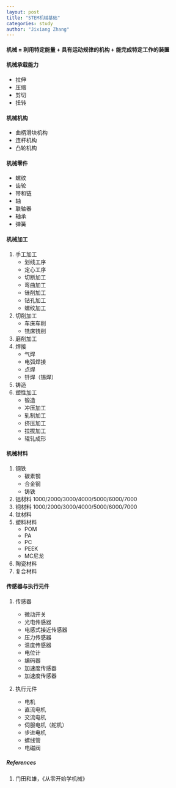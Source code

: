 ```yaml
---
layout: post
title: "STEM机械基础"
categories: study
author: "Jixiang Zhang"
---
```


#### 机械 = 利用特定**能量** + 具有运动规律的**机构** + 能完成**特定工作**的装置

#### 机械承载能力

- 拉伸
- 压缩
- 剪切
- 扭转

#### 机械机构

- 曲柄滑块机构
- 连杆机构
- 凸轮机构

#### 机械零件

- 螺纹
- 齿轮
- 带和链
- 轴
- 联轴器
- 轴承
- 弹簧

#### 机械加工

1. 手工加工
   - 划线工序
   - 定心工序
   - 切断加工
   - 弯曲加工
   - 锉削加工
   - 钻孔加工
   - 螺纹加工
2. 切削加工
   - 车床车削
   - 铣床铣削
3. 磨削加工
4. 焊接
   - 气焊
   - 电弧焊接
   - 点焊
   - 钎焊（锡焊）
5. 铸造
6. 塑性加工
   - 锻造
   - 冲压加工
   - 轧制加工
   - 挤压加工
   - 拉拔加工
   - 辊轧成形

#### 机械材料

1. 钢铁
   - 碳素钢
   - 合金钢
   - 铸铁
2. 铝材料 1000/2000/3000/4000/5000/6000/7000
3. 铜材料 1000/2000/3000/4000/5000/6000/7000
4. 钛材料
5. 塑料材料
   - POM
   - PA
   - PC
   - PEEK
   - MC尼龙
6. 陶瓷材料
7. 复合材料

#### 传感器与执行元件

1. 传感器

   - 微动开关
   - 光电传感器
   - 电感式接近传感器
   - 压力传感器
   - 温度传感器
   - 电位计
   - 编码器
   - 加速度传感器
   - 加速度传感器

2. 执行元件

   - 电机
   - 直流电机
   - 交流电机
   - 伺服电机（舵机）
   - 步进电机
   - 螺线管
   - 电磁阀

##### References

1. 门田和雄，《从零开始学机械》
